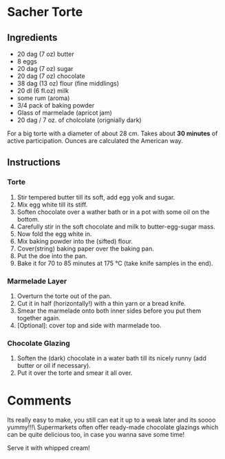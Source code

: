 # Sacher Torte

## Ingredients

- 20 dag (7 oz) butter
- 8 eggs
- 20 dag (7 oz) sugar
- 20 dag (7 oz) chocolate
- 38 dag (13 oz) flour (fine middlings)
- 20 dl (6 fl.oz) milk
- some rum (aroma)
- 3/4 pack of baking powder
- Glass of marmelade (apricot jam)
- 20 dag / 7 oz. of cholcolate (orignially dark)

For a big torte with a diameter of about 28 cm. Takes about **30 minutes** of active participation. Ounces are calculated the American way.

## Instructions

### Torte

1. Stir tempered butter till its soft, add egg yolk and sugar.
2. Mix egg white till its stiff.
3. Soften chocolate over a wather bath or in a pot with some oil on the bottom.
4. Carefully stir in the soft chocolate and milk to butter-egg-sugar mass.
5. Now fold the egg white in.
6. Mix baking powder into the (sifted) flour.
7. Cover(string) baking paper over the baking pan.
8. Put the doe into the pan.
9. Bake it for 70 to 85 minutes at 175 °C (take knife samples in the end).

### Marmelade Layer

1. Overturn the torte out of the pan.
2. Cut it in half (horizontally!) with a thin yarn or a bread knife.
3. Smear the marmelade onto both inner sides before you put them together again.
4. [Optional]: cover top and side with marmelade too.

### Chocolate Glazing

1. Soften the (dark) chocolate in a water bath till its nicely runny (add butter or oil if necessary).
2. Put it over the torte and smear it all over.

# Comments

Its really easy to make, you still can eat it up to a weak later and its soooo yummy!!!\ Supermarkets often offer ready-made chocolate glazings which can be quite delicious too, in case you wanna save some time!

Serve it with whipped cream!
